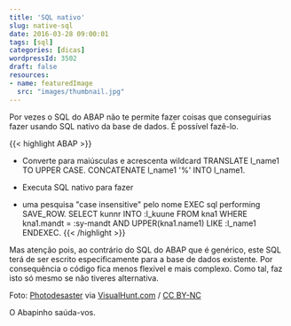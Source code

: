 ```yaml
---
title: 'SQL nativo'
slug: native-sql
date: 2016-03-28 09:00:01
tags: [sql]
categories: [dicas]
wordpressId: 3502
draft: false
resources:
- name: featuredImage
  src: "images/thumbnail.jpg"
---
```

Por vezes o SQL do ABAP não te permite fazer coisas que conseguirias fazer usando SQL nativo da base de dados. É possível fazê-lo.


{{< highlight ABAP >}}
* Converte para maiúsculas e acrescenta wildcard 
  TRANSLATE l_name1 TO UPPER CASE.
  CONCATENATE l_name1 '%' INTO l_name1.

* Executa SQL nativo para fazer
* uma pesquisa "case insensitive" pelo nome 
  EXEC sql performing SAVE_ROW.
    SELECT kunnr
           INTO :l_kuune
           FROM kna1
           WHERE kna1.mandt        =    :sy-mandt
           AND   UPPER(kna1.name1) LIKE :l_name1
  ENDEXEC.
{{< /highlight >}}

Mas atenção pois, ao contrário do SQL do ABAP que é genérico, este SQL terá de ser escrito especificamente para a base de dados existente. Por consequência o código fica menos flexível e mais complexo. Como tal, faz isto só mesmo se não tiveres alternativa.

Foto: [Photodesaster][1] via [VisualHunt.com][2] / [CC BY-NC][3]

O Abapinho saúda-vos.

   [1]: https://www.flickr.com/photos/photodesaster/14417565779/
   [2]: https://visualhunt.com
   [3]: http://creativecommons.org/licenses/by-nc/2.0/
